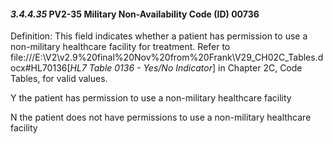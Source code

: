 #### *3.4.4.35* PV2-35 Military Non-Availability Code (ID) 00736

Definition: This field indicates whether a patient has permission to use a non-military healthcare facility for treatment. Refer to file:///E:\V2\v2.9%20final%20Nov%20from%20Frank\V29_CH02C_Tables.docx#HL70136[_HL7 Table 0136 - Yes/No Indicator_] in Chapter 2C, Code Tables, for valid values.

Y the patient has permission to use a non-military healthcare facility

N the patient does not have permissions to use a non-military healthcare facility
